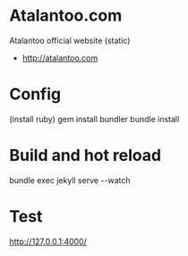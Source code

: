 Atalantoo.com
===

Atalantoo official website (static)
- http://atalantoo.com

# Config
(install ruby)
gem install bundler
bundle install

# Build and hot reload
bundle exec jekyll serve --watch

# Test
http://127.0.0.1:4000/